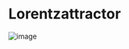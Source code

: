 # Lorentzattractor

![image](https://user-images.githubusercontent.com/67590424/118544923-8c6ce180-b773-11eb-9cc0-38e7998da313.gif)
